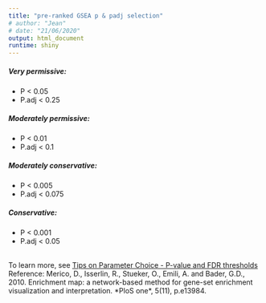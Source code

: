 ```yaml
---
title: "pre-ranked GSEA p & padj selection"
# author: "Jean"
# date: "21/06/2020"
output: html_document
runtime: shiny
---
```


##### **Very permissive:**

* P < 0.05
* P.adj < 0.25

##### **Moderately permissive:**
* P < 0.01
* P.adj < 0.1

##### **Moderately conservative:**
* P < 0.005
* P.adj < 0.075

##### **Conservative:**
* P < 0.001
* P.adj < 0.05

<br/>
To learn more, see <a href="https://readthedocs.org/projects/enrichmentmap/downloads/pdf/latest/" target="_blank">Tips on Parameter Choice - P-value and FDR thresholds</a>

<br/>
Reference:  
Merico, D., Isserlin, R., Stueker, O., Emili, A. and Bader, G.D., 2010. Enrichment map: a network-based method for gene-set enrichment visualization and interpretation. *PloS one*, 5(11), p.e13984.
